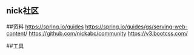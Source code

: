 ## nick社区

##资料
https://spring.io/guides
https://spring.io/guides/gs/serving-web-content/
https://github.com/nickabc/community
https://v3.bootcss.com/

##工具